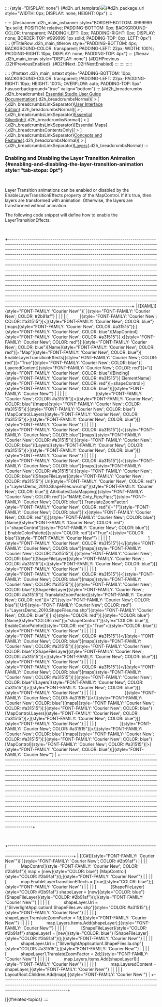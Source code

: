 ::: {style="DISPLAY: none"}
[](ms-xhelp:///?Id=d2h_url_template){#d2h_url_template}![](!package_url!){#d2h_package_url style="WIDTH: 0px; DISPLAY: none; HEIGHT: 0px"}
:::

::::: {#nsbanner .d2h_main_nsbanner style="BORDER-BOTTOM: #999999 1px solid; POSITION: relative; PADDING-BOTTOM: 0px; BACKGROUND-COLOR: transparent; PADDING-LEFT: 0px; PADDING-RIGHT: 0px; DISPLAY: none; BORDER-TOP: #999999 1px solid; PADDING-TOP: 0px; LEFT: 0px"}
:::: {#TitleRow .d2h_main_titlerow style="PADDING-BOTTOM: 4px; BACKGROUND-COLOR: transparent; PADDING-LEFT: 22px; WIDTH: 100%; PADDING-RIGHT: 10px; DISPLAY: none; PADDING-TOP: 4px"}
::: {#ienav .d2h_main_ienav style="DISPLAY: none"}
[](ms-xhelp:///?Id=94b5f16a-88c3-4a96-b9ab-fb6e85d8b052){#D2HPrevious .D2HPreviousEnabled}  [](ms-xhelp:///?Id=691f2de2-e0aa-40aa-b23a-db568198edbd){#D2HNext .D2HNextEnabled}
:::
::::
:::::

:::: {#nstext .d2h_main_nstext style="PADDING-BOTTOM: 10px; BACKGROUND-COLOR: transparent; PADDING-LEFT: 22px; PADDING-RIGHT: 10px; HEIGHT: 100%; OVERFLOW: auto; PADDING-TOP: 5px" hasuserbackground="true" valign="bottom"}
::: {#d2h_breadcrumbs .d2h_breadcrumbs}
[Essential Studio User Guide Documentation](ms-xhelp:///?Id=12457748-09e3-4d74-a240-8e049cedf030){.d2h_breadcrumbsNormal}[ \> ]{.d2h_breadcrumbsLinkSeparator}[User Interface Edition](ms-xhelp:///?Id=c29296b7-531c-413b-a0ec-488ca1f7f669){.d2h_breadcrumbsNormal}[ \> ]{.d2h_breadcrumbsLinkSeparator}[Essential Silverlight](ms-xhelp:///?Id=66221bd1-ba2e-43c2-94a7-618f50e01d24){.d2h_breadcrumbsNormal}[ \> ]{.d2h_breadcrumbsLinkSeparator}[Essential Maps]{.d2h_breadcrumbsContentsOnly}[ \> ]{.d2h_breadcrumbsLinkSeparator}[Concepts and Features](ms-xhelp:///?Id=ab523ca4-cfb2-4736-9bef-ec20b3268450){.d2h_breadcrumbsNormal}[ \> ]{.d2h_breadcrumbsLinkSeparator}[Layers](ms-xhelp:///?Id=086a7390-1eda-4645-acf3-897d4aa29feb){.d2h_breadcrumbsNormal}
:::

### Enabling and Disabling the Layer Transition Animation {#enabling-and-disabling-the-layer-transition-animation style="tab-stops: 0pt"}

 

Layer Transition animations can be enabled or disabled by the EnableLayerTransitionEffects property of the MapControl. If it's true, then layers are transformed with animation. Otherwise, the layers are transformed without animation.

The following code snippet will define how to enable the LayerTransitionEffects:

 

+---------------------------------------------------------------------------------------------------------------------------------------------------------------------------------------------------------------------------------------------------------------------------------------------------------------------------------------------------------------------------------------------------------------------------------------------------------------------------------------------------------------------------------------------------------------------------------------------------------------------------------------------------------------------------------------------------------------------------------------------------------------------------------------------------------------------------------------------------------------------------------------------------------------------------------------------------------------------------------------------------------------------------------------------------------------------------------------------------------------------+
| [\[XAML\]]{style="FONT-FAMILY: 'Courier New'"}[ ]{style="FONT-FAMILY: 'Courier New'; COLOR: #2b91af"}                                                                                                                                                                                                                                                                                                                                                                                                                                                                                                                                                                                                                                                                                                                                                                                                                                                                                                                                                                                                               |
|                                                                                                                                                                                                                                                                                                                                                                                                                                                                                                                                                                                                                                                                                                                                                                                                                                                                                                                                                                                                                                                                                                                     |
| [          ]{style="FONT-FAMILY: 'Courier New'; COLOR: #a31515"}[\<]{style="FONT-FAMILY: 'Courier New'; COLOR: blue"}[maps]{style="FONT-FAMILY: 'Courier New'; COLOR: #a31515"}[:]{style="FONT-FAMILY: 'Courier New'; COLOR: blue"}[MapControl]{style="FONT-FAMILY: 'Courier New'; COLOR: #a31515"}[ x]{style="FONT-FAMILY: 'Courier New'; COLOR: red"}[:]{style="FONT-FAMILY: 'Courier New'; COLOR: blue"}[Name]{style="FONT-FAMILY: 'Courier New'; COLOR: red"}[=\"Map\"]{style="FONT-FAMILY: 'Courier New'; COLOR: blue"}[ EnableLayerTransitionEffects]{style="FONT-FAMILY: 'Courier New'; COLOR: red"}[=\"True\"]{style="FONT-FAMILY: 'Courier New'; COLOR: blue"}[ LayeredContent]{style="FONT-FAMILY: 'Courier New'; COLOR: red"}[=\"{]{style="FONT-FAMILY: 'Courier New'; COLOR: blue"}[Binding]{style="FONT-FAMILY: 'Courier New'; COLOR: #a31515"}[ ElementName]{style="FONT-FAMILY: 'Courier New'; COLOR: red"}[=shapeControl\>]{style="FONT-FAMILY: 'Courier New'; COLOR: blue"}[]{style="FONT-FAMILY: 'Courier New'"}                                                                                  |
|                                                                                                                                                                                                                                                                                                                                                                                                                                                                                                                                                                                                                                                                                                                                                                                                                                                                                                                                                                                                                                                                                                                     |
| [                        ]{style="FONT-FAMILY: 'Courier New'; COLOR: #a31515"}[\<]{style="FONT-FAMILY: 'Courier New'; COLOR: blue"}[maps]{style="FONT-FAMILY: 'Courier New'; COLOR: #a31515"}[:]{style="FONT-FAMILY: 'Courier New'; COLOR: blue"}[MapControl.Layers]{style="FONT-FAMILY: 'Courier New'; COLOR: #a31515"}[\>]{style="FONT-FAMILY: 'Courier New'; COLOR: blue"}[]{style="FONT-FAMILY: 'Courier New'"}                                                                                                                                                                                                                                                                                                                                                                                                                                                                                                                                                                                                                                                                                                 |
|                                                                                                                                                                                                                                                                                                                                                                                                                                                                                                                                                                                                                                                                                                                                                                                                                                                                                                                                                                                                                                                                                                                     |
| [                            ]{style="FONT-FAMILY: 'Courier New'; COLOR: #a31515"}[\<]{style="FONT-FAMILY: 'Courier New'; COLOR: blue"}[maps]{style="FONT-FAMILY: 'Courier New'; COLOR: #a31515"}[:]{style="FONT-FAMILY: 'Courier New'; COLOR: blue"}[Layers]{style="FONT-FAMILY: 'Courier New'; COLOR: #a31515"}[\>]{style="FONT-FAMILY: 'Courier New'; COLOR: blue"}[]{style="FONT-FAMILY: 'Courier New'"}                                                                                                                                                                                                                                                                                                                                                                                                                                                                                                                                                                                                                                                                                                        |
|                                                                                                                                                                                                                                                                                                                                                                                                                                                                                                                                                                                                                                                                                                                                                                                                                                                                                                                                                                                                                                                                                                                     |
| [                                ]{style="FONT-FAMILY: 'Courier New'; COLOR: #a31515"}[\<]{style="FONT-FAMILY: 'Courier New'; COLOR: blue"}[maps]{style="FONT-FAMILY: 'Courier New'; COLOR: #a31515"}[:]{style="FONT-FAMILY: 'Courier New'; COLOR: blue"}[ShapeFileLayer]{style="FONT-FAMILY: 'Courier New'; COLOR: #a31515"}[ Uri]{style="FONT-FAMILY: 'Courier New'; COLOR: red"}[=\"LayersDemo_2010.ShapeFiles.wv.shp\"]{style="FONT-FAMILY: 'Courier New'; COLOR: blue"}[ AttributesDataMapping]{style="FONT-FAMILY: 'Courier New'; COLOR: red"}[=\"NAME;Cnty_Fips;Fips;\"]{style="FONT-FAMILY: 'Courier New'; COLOR: blue"}[ TranslateZoomFactor]{style="FONT-FAMILY: 'Courier New'; COLOR: red"}[=\"1\"]{style="FONT-FAMILY: 'Courier New'; COLOR: blue"}[ x]{style="FONT-FAMILY: 'Courier New'; COLOR: red"}[:]{style="FONT-FAMILY: 'Courier New'; COLOR: blue"}[Name]{style="FONT-FAMILY: 'Courier New'; COLOR: red"}[=\"shapeControl\"]{style="FONT-FAMILY: 'Courier New'; COLOR: blue"}[ [ EnableColorPalette]{style="COLOR: red"}[=\"True\"\>]{style="COLOR: blue"}]{style="FONT-FAMILY: 'Courier New'"} |
|                                                                                                                                                                                                                                                                                                                                                                                                                                                                                                                                                                                                                                                                                                                                                                                                                                                                                                                                                                                                                                                                                                                     |
| [                                ]{style="FONT-FAMILY: 'Courier New'; COLOR: #a31515"}[\</]{style="FONT-FAMILY: 'Courier New'; COLOR: blue"}[maps]{style="FONT-FAMILY: 'Courier New'; COLOR: #a31515"}[:]{style="FONT-FAMILY: 'Courier New'; COLOR: blue"}[ShapeFileLayer]{style="FONT-FAMILY: 'Courier New'; COLOR: #a31515"}[\>]{style="FONT-FAMILY: 'Courier New'; COLOR: blue"}[]{style="FONT-FAMILY: 'Courier New'"}                                                                                                                                                                                                                                                                                                                                                                                                                                                                                                                                                                                                                                                                                           |
|                                                                                                                                                                                                                                                                                                                                                                                                                                                                                                                                                                                                                                                                                                                                                                                                                                                                                                                                                                                                                                                                                                                     |
| [                                ]{style="FONT-FAMILY: 'Courier New'; COLOR: #a31515"}[\<]{style="FONT-FAMILY: 'Courier New'; COLOR: blue"}[maps]{style="FONT-FAMILY: 'Courier New'; COLOR: #a31515"}[:]{style="FONT-FAMILY: 'Courier New'; COLOR: blue"}[ShapeFileLayer]{style="FONT-FAMILY: 'Courier New'; COLOR: #a31515"}[ TranslateZoomFactor]{style="FONT-FAMILY: 'Courier New'; COLOR: red"}[=\"2\"]{style="FONT-FAMILY: 'Courier New'; COLOR: blue"}[ Uri]{style="FONT-FAMILY: 'Courier New'; COLOR: red"}[=\"LayersDemo_2010.ShapeFiles.ma.shp\"]{style="FONT-FAMILY: 'Courier New'; COLOR: blue"}[ [ x]{style="COLOR: red"}[:]{style="COLOR: blue"}[Name]{style="COLOR: red"}[=\"shapeControl1\"]{style="COLOR: blue"}[ EnableColorPalette]{style="COLOR: red"}[=\"True\"\>]{style="COLOR: blue"}]{style="FONT-FAMILY: 'Courier New'"}                                                                                                                                                                                                                                                                    |
|                                                                                                                                                                                                                                                                                                                                                                                                                                                                                                                                                                                                                                                                                                                                                                                                                                                                                                                                                                                                                                                                                                                     |
| [                                ]{style="FONT-FAMILY: 'Courier New'; COLOR: #a31515"}[\</]{style="FONT-FAMILY: 'Courier New'; COLOR: blue"}[maps]{style="FONT-FAMILY: 'Courier New'; COLOR: #a31515"}[:]{style="FONT-FAMILY: 'Courier New'; COLOR: blue"}[ShapeFileLayer]{style="FONT-FAMILY: 'Courier New'; COLOR: #a31515"}[\>]{style="FONT-FAMILY: 'Courier New'; COLOR: blue"}[]{style="FONT-FAMILY: 'Courier New'"}                                                                                                                                                                                                                                                                                                                                                                                                                                                                                                                                                                                                                                                                                           |
|                                                                                                                                                                                                                                                                                                                                                                                                                                                                                                                                                                                                                                                                                                                                                                                                                                                                                                                                                                                                                                                                                                                     |
| [                            ]{style="FONT-FAMILY: 'Courier New'; COLOR: #a31515"}[\</]{style="FONT-FAMILY: 'Courier New'; COLOR: blue"}[maps]{style="FONT-FAMILY: 'Courier New'; COLOR: #a31515"}[:]{style="FONT-FAMILY: 'Courier New'; COLOR: blue"}[Layers]{style="FONT-FAMILY: 'Courier New'; COLOR: #a31515"}[\>]{style="FONT-FAMILY: 'Courier New'; COLOR: blue"}[]{style="FONT-FAMILY: 'Courier New'"}                                                                                                                                                                                                                                                                                                                                                                                                                                                                                                                                                                                                                                                                                                       |
|                                                                                                                                                                                                                                                                                                                                                                                                                                                                                                                                                                                                                                                                                                                                                                                                                                                                                                                                                                                                                                                                                                                     |
| [                        ]{style="FONT-FAMILY: 'Courier New'; COLOR: #a31515"}[\</]{style="FONT-FAMILY: 'Courier New'; COLOR: blue"}[maps]{style="FONT-FAMILY: 'Courier New'; COLOR: #a31515"}[:]{style="FONT-FAMILY: 'Courier New'; COLOR: blue"}[MapControl.Layers]{style="FONT-FAMILY: 'Courier New'; COLOR: #a31515"}[\>]{style="FONT-FAMILY: 'Courier New'; COLOR: blue"}[]{style="FONT-FAMILY: 'Courier New'"}                                                                                                                                                                                                                                                                                                                                                                                                                                                                                                                                                                                                                                                                                                |
|                                                                                                                                                                                                                                                                                                                                                                                                                                                                                                                                                                                                                                                                                                                                                                                                                                                                                                                                                                                                                                                                                                                     |
| [                    ]{style="FONT-FAMILY: 'Courier New'; COLOR: #a31515"}[\</]{style="FONT-FAMILY: 'Courier New'; COLOR: blue"}[maps]{style="FONT-FAMILY: 'Courier New'; COLOR: #a31515"}[:]{style="FONT-FAMILY: 'Courier New'; COLOR: blue"}[MapControl]{style="FONT-FAMILY: 'Courier New'; COLOR: #a31515"}[\>]{style="FONT-FAMILY: 'Courier New'; COLOR: blue"}[]{style="FONT-FAMILY: 'Courier New'"}                                                                                                                                                                                                                                                                                                                                                                                                                                                                                                                                                                                                                                                                                                           |
+---------------------------------------------------------------------------------------------------------------------------------------------------------------------------------------------------------------------------------------------------------------------------------------------------------------------------------------------------------------------------------------------------------------------------------------------------------------------------------------------------------------------------------------------------------------------------------------------------------------------------------------------------------------------------------------------------------------------------------------------------------------------------------------------------------------------------------------------------------------------------------------------------------------------------------------------------------------------------------------------------------------------------------------------------------------------------------------------------------------------+

 

+---------------------------------------------------------------------------------------------------------------------------------------------------------------------------------------------+
| [\[C#\]]{style="FONT-FAMILY: 'Courier New'"}[ ]{style="FONT-FAMILY: 'Courier New'; COLOR: #2b91af"}                                                                                         |
|                                                                                                                                                                                             |
| [            MapControl]{style="FONT-FAMILY: 'Courier New'; COLOR: #2b91af"}[ map = [new]{style="COLOR: blue"} [MapControl]{style="COLOR: #2b91af"}();]{style="FONT-FAMILY: 'Courier New'"} |
|                                                                                                                                                                                             |
| [            map.EnableLayerTransitionEffects = [true]{style="COLOR: blue"};]{style="FONT-FAMILY: 'Courier New'"}                                                                           |
|                                                                                                                                                                                             |
| [            [ShapeFileLayer]{style="COLOR: #2b91af"} shapeLayer = [new]{style="COLOR: blue"} [ShapeFileLayer]{style="COLOR: #2b91af"}();]{style="FONT-FAMILY: 'Courier New'"}              |
|                                                                                                                                                                                             |
| [            shapeLayer.Uri = [\"SilverlightApplication1.ShapeFiles.wv.shp\"]{style="COLOR: #a31515"};]{style="FONT-FAMILY: 'Courier New'"}                                                 |
|                                                                                                                                                                                             |
| [            shapeLayer.TranslateZoomFactor = 1d;]{style="FONT-FAMILY: 'Courier New'"}                                                                                                      |
|                                                                                                                                                                                             |
| [            map.Layers.Items.Add(shapeLayer);]{style="FONT-FAMILY: 'Courier New'"}                                                                                                         |
|                                                                                                                                                                                             |
| [            [ShapeFileLayer]{style="COLOR: #2b91af"} shapeLayer1 = [new]{style="COLOR: blue"} [ShapeFileLayer]{style="COLOR: #2b91af"}();]{style="FONT-FAMILY: 'Courier New'"}             |
|                                                                                                                                                                                             |
| [            shapeLayer.Uri = [\"SilverlightApplication1.ShapeFiles.la.shp\"]{style="COLOR: #a31515"};]{style="FONT-FAMILY: 'Courier New'"}                                                 |
|                                                                                                                                                                                             |
| [            shapeLayer1.TranslateZoomFactor = 2d;]{style="FONT-FAMILY: 'Courier New'"}                                                                                                     |
|                                                                                                                                                                                             |
| [            map.Layers.Items.Add(shapeLayer1);]{style="FONT-FAMILY: 'Courier New'"}                                                                                                        |
|                                                                                                                                                                                             |
| [            map.LayeredContent = shapeLayer;]{style="FONT-FAMILY: 'Courier New'"}                                                                                                          |
|                                                                                                                                                                                             |
| [            LayoutRoot.Children.Add(map);]{style="FONT-FAMILY: 'Courier New'"}                                                                                                             |
+---------------------------------------------------------------------------------------------------------------------------------------------------------------------------------------------+

[]{#related-topics}
::::
